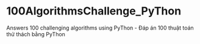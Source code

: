 # 100AlgorithmsChallenge_PyThon
Answers 100 challenging algorithms using PyThon - Đáp án 100 thuật toán thử thách bằng PyThon
